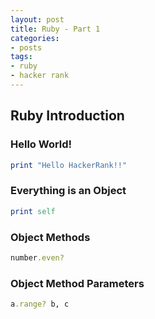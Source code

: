 ```yaml
---
layout: post
title: Ruby - Part 1
categories: 
- posts
tags:
- ruby
- hacker rank
---
```

## Ruby Introduction

### Hello World!
```ruby
print "Hello HackerRank!!"
```

### Everything is an Object
```ruby
print self
```

<!--break-->

### Object Methods
```ruby
number.even?
```

### Object Method Parameters
```ruby
a.range? b, c
```